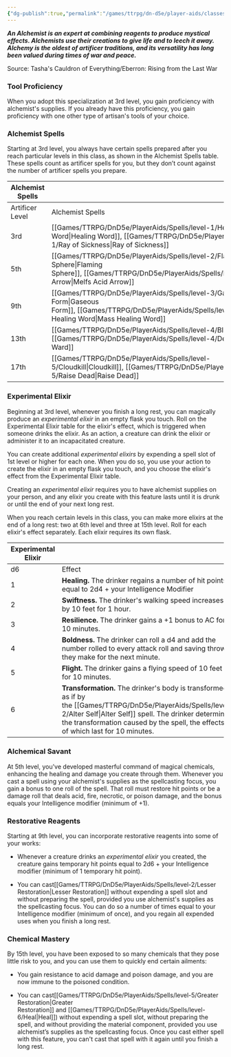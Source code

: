 ```yaml
---
{"dg-publish":true,"permalink":"/games/ttrpg/dn-d5e/player-aids/classes/class-specialisations/artificer-alchemist/","tags":["Sub-Class","TTRPG/DND/5e"],"noteIcon":""}
---
```



**_An Alchemist is an expert at combining reagents to produce mystical effects. Alchemists use their creations to give life and to leech it away. Alchemy is the oldest of artificer traditions, and its versatility has long been valued during times of war and peace._**

Source: Tasha's Cauldron of Everything/Eberron: Rising from the Last War

### Tool Proficiency

When you adopt this specialization at 3rd level, you gain proficiency with alchemist's supplies. If you already have this proficiency, you gain proficiency with one other type of artisan's tools of your choice.

### Alchemist Spells

Starting at 3rd level, you always have certain spells prepared after you reach particular levels in this class, as shown in the Alchemist Spells table. These spells count as artificer spells for you, but they don’t count against the number of artificer spells you prepare.

|Alchemist Spells|   |
|---|---|
|Artificer Level|Alchemist Spells|
|3rd|[[Games/TTRPG/DnD5e/PlayerAids/Spells/level-1/Healing Word\|Healing Word]], [[Games/TTRPG/DnD5e/PlayerAids/Spells/level-1/Ray of Sickness\|Ray of Sickness]]|
|5th|[[Games/TTRPG/DnD5e/PlayerAids/Spells/level-2/Flaming Sphere\|Flaming Sphere]], [[Games/TTRPG/DnD5e/PlayerAids/Spells/level-2/Melfs Acid Arrow\|Melfs Acid Arrow]]|
|9th|[[Games/TTRPG/DnD5e/PlayerAids/Spells/level-3/Gaseous Form\|Gaseous Form]], [[Games/TTRPG/DnD5e/PlayerAids/Spells/level-3/Mass Healing Word\|Mass Healing Word]]|
|13th|[[Games/TTRPG/DnD5e/PlayerAids/Spells/level-4/Blight\|Blight]], [[Games/TTRPG/DnD5e/PlayerAids/Spells/level-4/Death Ward\|Death Ward]]|
|17th|[[Games/TTRPG/DnD5e/PlayerAids/Spells/level-5/Cloudkill\|Cloudkill]], [[Games/TTRPG/DnD5e/PlayerAids/Spells/level-5/Raise Dead\|Raise Dead]]|

### Experimental Elixir

Beginning at 3rd level, whenever you finish a long rest, you can magically produce an _experimental elixir_ in an empty flask you touch. Roll on the Experimental Elixir table for the elixir's effect, which is triggered when someone drinks the elixir. As an action, a creature can drink the elixir or administer it to an incapacitated creature.

You can create additional _experimental elixirs_ by expending a spell slot of 1st level or higher for each one. When you do so, you use your action to create the elixir in an empty flask you touch, and you choose the elixir's effect from the Experimental Elixir table.

Creating an _experimental elixir_ requires you to have alchemist supplies on your person, and any elixir you create with this feature lasts until it is drunk or until the end of your next long rest.

When you reach certain levels in this class, you can make more elixirs at the end of a long rest: two at 6th level and three at 15th level. Roll for each elixir's effect separately. Each elixir requires its own flask.

|Experimental Elixir|   |
|---|---|
|d6|Effect|
|1|**Healing.** The drinker regains a number of hit points equal to 2d4 + your Intelligence Modifier|
|2|**Swiftness.** The drinker's walking speed increases by 10 feet for 1 hour.|
|3|**Resilience.** The drinker gains a +1 bonus to AC for 10 minutes.|
|4|**Boldness.** The drinker can roll a d4 and add the number rolled to every attack roll and saving throw they make for the next minute.|
|5|**Flight.** The drinker gains a flying speed of 10 feet for 10 minutes.|
|6|**Transformation.** The drinker's body is transformed as if by the [[Games/TTRPG/DnD5e/PlayerAids/Spells/level-2/Alter Self\|Alter Self]] spell. The drinker determines the transformation caused by the spell, the effects of which last for 10 minutes.|

### Alchemical Savant

At 5th level, you've developed masterful command of magical chemicals, enhancing the healing and damage you create through them. Whenever you cast a spell using your alchemist's supplies as the spellcasting focus, you gain a bonus to one roll of the spell. That roll must restore hit points or be a damage roll that deals acid, fire, necrotic, or poison damage, and the bonus equals your Intelligence modifier (minimum of +1).

### Restorative Reagents

Starting at 9th level, you can incorporate restorative reagents into some of your works:

- Whenever a creature drinks an _experimental elixir_ you created, the creature gains temporary hit points equal to 2d6 + your Intelligence modifier (minimum of 1 temporary hit point).

- You can cast[[Games/TTRPG/DnD5e/PlayerAids/Spells/level-2/Lesser Restoration\|Lesser Restoration]] without expending a spell slot and without preparing the spell, provided you use alchemist's supplies as the spellcasting focus. You can do so a number of times equal to your Intelligence modifier (minimum of once), and you regain all expended uses when you finish a long rest.

### Chemical Mastery

By 15th level, you have been exposed to so many chemicals that they pose little risk to you, and you can use them to quickly end certain ailments:

- You gain resistance to acid damage and poison damage, and you are now immune to the poisoned condition.

- You can cast[[Games/TTRPG/DnD5e/PlayerAids/Spells/level-5/Greater Restoration\|Greater Restoration]] and [[Games/TTRPG/DnD5e/PlayerAids/Spells/level-6/Heal\|Heal]]) without expending a spell slot, without preparing the spell, and without providing the material component, provided you use alchemist’s supplies as the spellcasting focus. Once you cast either spell with this feature, you can't cast that spell with it again until you finish a long rest.

